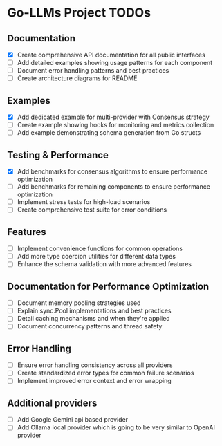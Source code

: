 # Go-LLMs Project TODOs

## Documentation
- [x] Create comprehensive API documentation for all public interfaces
- [ ] Add detailed examples showing usage patterns for each component
- [ ] Document error handling patterns and best practices
- [ ] Create architecture diagrams for README

## Examples
- [x] Add dedicated example for multi-provider with Consensus strategy
- [ ] Create example showing hooks for monitoring and metrics collection
- [ ] Add example demonstrating schema generation from Go structs

## Testing & Performance
- [x] Add benchmarks for consensus algorithms to ensure performance optimization
- [ ] Add benchmarks for remaining components to ensure performance optimization
- [ ] Implement stress tests for high-load scenarios
- [ ] Create comprehensive test suite for error conditions

## Features
- [ ] Implement convenience functions for common operations
- [ ] Add more type coercion utilities for different data types
- [ ] Enhance the schema validation with more advanced features

## Documentation for Performance Optimization
- [ ] Document memory pooling strategies used
- [ ] Explain sync.Pool implementations and best practices
- [ ] Detail caching mechanisms and when they're applied
- [ ] Document concurrency patterns and thread safety

## Error Handling
- [ ] Ensure error handling consistency across all providers
- [ ] Create standardized error types for common failure scenarios
- [ ] Implement improved error context and error wrapping

## Additional providers
- [ ] Add Google Gemini api based provider
- [ ] Add Ollama local provider which is going to be very similar to OpenAI provider